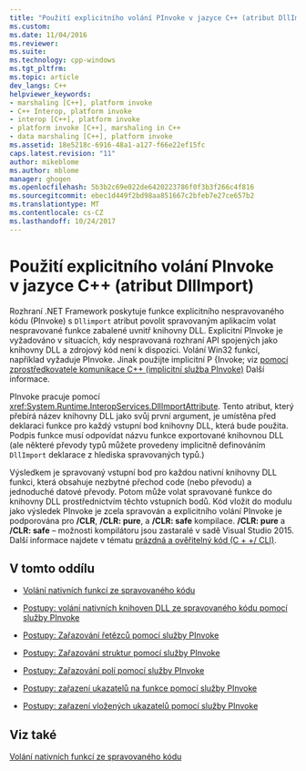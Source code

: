 ```yaml
---
title: "Použití explicitního volání PInvoke v jazyce C++ (atribut DllImport) | Microsoft Docs"
ms.custom: 
ms.date: 11/04/2016
ms.reviewer: 
ms.suite: 
ms.technology: cpp-windows
ms.tgt_pltfrm: 
ms.topic: article
dev_langs: C++
helpviewer_keywords:
- marshaling [C++], platform invoke
- C++ Interop, platform invoke
- interop [C++], platform invoke
- platform invoke [C++], marshaling in C++
- data marshaling [C++], platform invoke
ms.assetid: 18e5218c-6916-48a1-a127-f66e22ef15fc
caps.latest.revision: "11"
author: mikeblome
ms.author: mblome
manager: ghogen
ms.openlocfilehash: 5b3b2c69e022de6420223786f0f3b3f266c4f816
ms.sourcegitcommit: ebec1d449f2bd98aa851667c2bfeb7e27ce657b2
ms.translationtype: MT
ms.contentlocale: cs-CZ
ms.lasthandoff: 10/24/2017
---
```

# <a name="using-explicit-pinvoke-in-c-dllimport-attribute"></a>Použití explicitního volání PInvoke v jazyce C++ (atribut DllImport)
Rozhraní .NET Framework poskytuje funkce explicitního nespravovaného kódu (PInvoke) s `Dllimport` atribut povolit spravovaným aplikacím volat nespravované funkce zabalené uvnitř knihovny DLL. Explicitní PInvoke je vyžadováno v situacích, kdy nespravovaná rozhraní API spojených jako knihovny DLL a zdrojový kód není k dispozici. Volání Win32 funkcí, například vyžaduje PInvoke. Jinak použijte implicitní P {Invoke; viz [pomocí zprostředkovatele komunikace C++ (implicitní služba PInvoke)](../dotnet/using-cpp-interop-implicit-pinvoke.md) Další informace.  
  
 PInvoke pracuje pomocí <xref:System.Runtime.InteropServices.DllImportAttribute>. Tento atribut, který přebírá název knihovny DLL jako svůj první argument, je umístěna před deklaraci funkce pro každý vstupní bod knihovny DLL, která bude použita. Podpis funkce musí odpovídat názvu funkce exportované knihovnou DLL (ale některé převody typů můžete provedeny implicitně definováním `DllImport` deklarace z hlediska spravovaných typů.)  
  
 Výsledkem je spravovaný vstupní bod pro každou nativní knihovny DLL funkci, která obsahuje nezbytné přechod code (nebo převodu) a jednoduché datové převody. Potom může volat spravované funkce do knihovny DLL prostřednictvím těchto vstupních bodů. Kód vložit do modulu jako výsledek PInvoke je zcela spravován a explicitního volání PInvoke je podporována pro **/CLR**, **/CLR: pure**, a **/CLR: safe** kompilace. **/CLR: pure** a **/CLR: safe** – možnosti kompilátoru jsou zastaralé v sadě Visual Studio 2015. Další informace najdete v tématu [prázdná a ověřitelný kód (C + +/ CLI)](../dotnet/pure-and-verifiable-code-cpp-cli.md).  
  
## <a name="in-this-section"></a>V tomto oddílu  
  
-   [Volání nativních funkcí ze spravovaného kódu](../dotnet/calling-native-functions-from-managed-code.md)  
  
-   [Postupy: volání nativních knihoven DLL ze spravovaného kódu pomocí služby PInvoke](../dotnet/how-to-call-native-dlls-from-managed-code-using-pinvoke.md)  
  
-   [Postupy: Zařazování řetězců pomocí služby PInvoke](../dotnet/how-to-marshal-strings-using-pinvoke.md)  
  
-   [Postupy: Zařazování struktur pomocí služby PInvoke](../dotnet/how-to-marshal-structures-using-pinvoke.md)  
  
-   [Postupy: Zařazování polí pomocí služby PInvoke](../dotnet/how-to-marshal-arrays-using-pinvoke.md)  
  
-   [Postupy: zařazení ukazatelů na funkce pomocí služby PInvoke](../dotnet/how-to-marshal-function-pointers-using-pinvoke.md)  
  
-   [Postupy: zařazení vložených ukazatelů pomocí služby PInvoke](../dotnet/how-to-marshal-embedded-pointers-using-pinvoke.md)  
  
## <a name="see-also"></a>Viz také  
 [Volání nativních funkcí ze spravovaného kódu](../dotnet/calling-native-functions-from-managed-code.md)